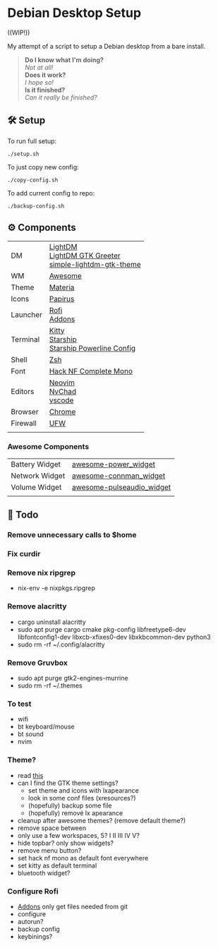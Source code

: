 # Debian Desktop Setup

((WIP!))

My attempt of a script to setup a Debian desktop from a bare install.

> **Do I know what I'm doing?**<br/>
> *Not at all!*<br/>
> **Does it work?**<br/>
> *I hope so!*<br/>
> **Is it finished?**<br/>
> *Can it really be finished?*<br/>

## 🛠️ Setup
To run full setup:
```
./setup.sh
```
To just copy new config:
```
./copy-config.sh
```
To add current config to repo:
```
./backup-config.sh
```

## ⚙️ Components
 |  |  |
 | --- | --- |
 | DM | [LightDM](https://github.com/canonical/lightdm) <br/> [LightDM GTK Greeter](https://github.com/Xubuntu/lightdm-gtk-greeter) <br/>[simple-lightdm-gtk-theme](https://github.com/freande/simple-lightdm-gtk-theme) |
 | WM | [Awesome](https://awesomewm.org/) |
 | Theme | [Materia](https://github.com/nana-4/materia-theme) |
 | Icons | [Papirus](https://github.com/PapirusDevelopmentTeam/papirus-icon-theme) |
 | Launcher | [Rofi](https://github.com/davatorium/rofi) <br/> [Addons](https://github.com/adi1090x/rofi) |
 | Terminal | [Kitty](https://github.com/kovidgoyal/kitty) <br/> [Starship](https://starship.rs/) <br/> [Starship Powerline Config](https://github.com/freande/starship-powerline-config) |
 | Shell | [Zsh](https://www.zsh.org/) |
 | Font | [Hack NF Complete Mono](https://github.com/ryanoasis/nerd-fonts.git) |
 | Editors | [Neovim](https://neovim.io/) <br/> [NvChad](https://github.com/NvChad/NvChad) <br/> [vscode](https://code.visualstudio.com/) |
 | Browser | [Chrome](https://www.google.com/chrome/) |
 | Firewall | [UFW](https://manpages.ubuntu.com/manpages/bionic/en/man8/ufw.8.html) |
 |  |  |

### Awesome Components
|  |  |
 |---|---|
 | Battery Widget | [awesome-power_widget](https://github.com/stefano-m/awesome-power_widget) |
 | Network Widget | [awesome-connman_widget](https://github.com/stefano-m/awesome-connman_widget) |
 | Volume Widget | [awesome-pulseaudio_widget](https://github.com/stefano-m/awesome-pulseaudio_widget) |
 |  |  |
 
## 📝 Todo
### Remove unnecessary calls to $home
### Fix curdir
### Remove nix ripgrep
- nix-env -e nixpkgs.ripgrep
### Remove alacritty
- cargo uninstall alacritty
- sudo apt purge cargo cmake pkg-config libfreetype6-dev libfontconfig1-dev libxcb-xfixes0-dev libxkbcommon-dev python3
- sudo rm -rf ~/.config/alacritty
### Remove Gruvbox
- sudo apt purge gtk2-engines-murrine
- sudo rm -rf ~/.themes
### To test
- wifi
- bt keyboard/mouse
- bt sound
- nvim
### Theme?
- read [this](http://epsi-rns.github.io/desktop/2019/06/15/awesome-overview.html)
- can I find the GTK theme settings?
  - set theme and icons with lxapearance
  - look in some conf files (xresources?)
  - (hopefully) backup some file
  - (hopefully) remové lx apearance
- cleanup after awesome themes? (remove default theme?)
- remove space between
- only use a few workspaces, 5? I II III IV V?
- hide topbar? only show widgets?
- remove menu button?
- set hack nf mono as default font everywhere
- set kitty as default terminal
- bluetooth widget?
### Configure Rofi
- [Addons](https://github.com/adi1090x/rofi) only get files needed from git
- configure
- autorun?
- backup config
- keybinings?